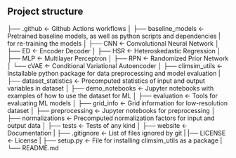 ## Project structure

├── .github                   <- Github Actions workflows
│
├── baseline_models           <- Pretrained baseline models, as well as python scripts and dependencies
|                                for re-training the models 
│   ├── CNN                      <- Convolutional Neural Network
│   ├── ED                       <- Encoder Decoder
│   ├── HSR                      <- Heteroskedastic Regression
│   ├── MLP                      <- Multilayer Perceptron
│   ├── RPN                      <- Randomized Prior Network
│   └── cVAE                     <- Conditional Variational Autoencoder
│
├── climsim_utils             <- Installable python package for data preprocessing and model evaluation
|
├── dataset_statistics        <- Precomputed statistics of input and output variables in dataset
│
├── demo_notebooks            <- Jupyter notebooks with examples of how to use the dataset for ML 
│
├── evaluation                <- Tools for evaluating ML models
│
├── grid_info                 <- Grid information for low-resolution dataset
│
├── preprocessing             <- Jupyter notebooks for preprocessing
│   ├── normalizations           <- Precomputed normalization factors for input and output data 
│
├── tests                     <- Tests of any kind
│
├── website                   <- Documentation
|
├── .gitignore                <- List of files ignored by git
|
|── LICENSE                   <- License
|
├── setup.py                  <- File for installing climsim_utils as a package
|
└── README.md


